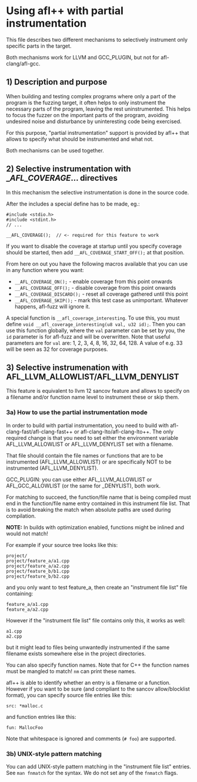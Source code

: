 # Using afl++ with partial instrumentation

  This file describes two different mechanisms to selectively instrument
  only specific parts in the target.

  Both mechanisms work for LLVM and GCC_PLUGIN, but not for afl-clang/afl-gcc.

## 1) Description and purpose

When building and testing complex programs where only a part of the program is
the fuzzing target, it often helps to only instrument the necessary parts of
the program, leaving the rest uninstrumented. This helps to focus the fuzzer
on the important parts of the program, avoiding undesired noise and
disturbance by uninteresting code being exercised.

For this purpose, "partial instrumentation" support is provided by afl++ that
allows to specify what should be instrumented and what not.

Both mechanisms can be used together.

## 2) Selective instrumentation with __AFL_COVERAGE_... directives

In this mechanism the selective instrumentation is done in the source code.

After the includes a special define has to be made, eg.:

```
#include <stdio.h>
#include <stdint.h>
// ...
 
__AFL_COVERAGE();  // <- required for this feature to work
```

If you want to disable the coverage at startup until you specify coverage
should be started, then add `__AFL_COVERAGE_START_OFF();` at that position.

From here on out you have the following macros available that you can use
in any function where you want:

  * `__AFL_COVERAGE_ON();` - enable coverage from this point onwards
  * `__AFL_COVERAGE_OFF();` - disable coverage from this point onwards
  * `__AFL_COVERAGE_DISCARD();` - reset all coverage gathered until this point
  * `__AFL_COVERAGE_SKIP();` - mark this test case as unimportant. Whatever happens, afl-fuzz will ignore it.

A special function is `__afl_coverage_interesting`.
To use this, you must define `void __afl_coverage_interesting(u8 val, u32 id);`.
Then you can use this function globally, where the `val` parameter can be set
by you, the `id` parameter is for afl-fuzz and will be overwritten.
Note that useful parameters are for `val` are: 1, 2, 3, 4, 8, 16, 32, 64, 128.
A value of e.g. 33 will be seen as 32 for coverage purposes.

## 3) Selective instrumenation with AFL_LLVM_ALLOWLIST/AFL_LLVM_DENYLIST

This feature is equivalent to llvm 12 sancov feature and allows to specify
on a filename and/or function name level to instrument these or skip them.

### 3a) How to use the partial instrumentation mode

In order to build with partial instrumentation, you need to build with
afl-clang-fast/afl-clang-fast++ or afl-clang-lto/afl-clang-lto++.
The only required change is that you need to set either the environment variable
AFL_LLVM_ALLOWLIST or AFL_LLVM_DENYLIST set with a filename.

That file should contain the file names or functions that are to be instrumented
(AFL_LLVM_ALLOWLIST) or are specifically NOT to be instrumented (AFL_LLVM_DENYLIST).

GCC_PLUGIN: you can use either AFL_LLVM_ALLOWLIST or AFL_GCC_ALLOWLIST (or the
same for _DENYLIST), both work.

For matching to succeed, the function/file name that is being compiled must end in the
function/file name entry contained in this instrument file list. That is to avoid
breaking the match when absolute paths are used during compilation.

**NOTE:** In builds with optimization enabled, functions might be inlined and would not match!

For example if your source tree looks like this:
```
project/
project/feature_a/a1.cpp
project/feature_a/a2.cpp
project/feature_b/b1.cpp
project/feature_b/b2.cpp
```

and you only want to test feature_a, then create an "instrument file list" file containing:
```
feature_a/a1.cpp
feature_a/a2.cpp
```

However if the "instrument file list" file contains only this, it works as well:
```
a1.cpp
a2.cpp
```
but it might lead to files being unwantedly instrumented if the same filename
exists somewhere else in the project directories.

You can also specify function names. Note that for C++ the function names
must be mangled to match! `nm` can print these names.

afl++ is able to identify whether an entry is a filename or a function.
However if you want to be sure (and compliant to the sancov allow/blocklist
format), you can specify source file entries like this:
```
src: *malloc.c
```
and function entries like this:
```
fun: MallocFoo
```
Note that whitespace is ignored and comments (`# foo`) are supported.

### 3b) UNIX-style pattern matching

You can add UNIX-style pattern matching in the "instrument file list" entries.
See `man fnmatch` for the syntax. We do not set any of the `fnmatch` flags.
